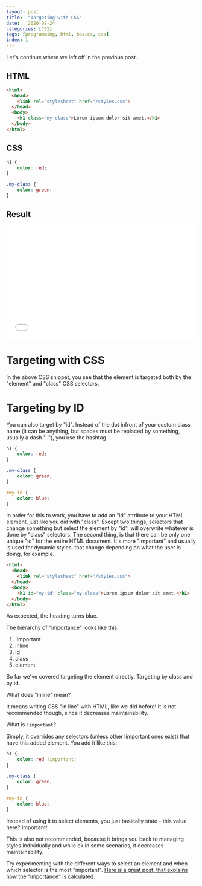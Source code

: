 ```yaml
---
layout: post
title:  "Targeting with CSS"
date:   2020-02-24
categories: [CSS]
tags: [programming, html, basics, css]
index: 1
---
```


Let's continue where we left off in the previous post.

## HTML

```html
<html>
  <head>
    <link rel="stylesheet" href="/styles.css">
  </head>
  <body>
    <h1 class="my-class">Lorem ipsum dolor sit amet.</h1>
  </body>
</html>
```

## CSS

```css
h1 {
    color: red;
}

.my-class {
    color: green;
}
```

## Result

<iframe width="100%" height="300" src="//jsfiddle.net/itshazy/0q851ghb/embedded/html,css,result/dark/" allowfullscreen="allowfullscreen" allowpaymentrequest frameborder="0"></iframe>

# Targeting with CSS

In the above CSS snippet, you see that the element is targeted both by the "element" and "class" CSS selectors.

# Targeting by ID

You can also target by "id". Instead of the dot infront of your custom class name (it can be anything, but spaces must be replaced by something, usually a dash "-"), you use the hashtag.

```css
h1 {
    color: red;
}

.my-class {
    color: green;
}

#my-id {
    color: blue;
}
```

In order for this to work, you have to add an "id" attribute to your HTML element, just like you did with "class". Except two things, selectors that change something but select the element by "id", will overwrite whatever is done by "class" selectors. The second thing, is that there can be only one unique "id" for the entire HTML document. It's more "important" and usually is used for dynamic styles, that change depending on what the user is doing, for example.

```html
<html>
  <head>
    <link rel="stylesheet" href="/styles.css">
  </head>
  <body>
    <h1 id="my-id" class="my-class">Lorem ipsum dolor sit amet.</h1>
  </body>
</html>
```

As expected, the heading turns blue. 

The hierarchy of "importance" looks like this:

1. !important
2. inline
3. id
4. class
5. element

So far we've covered targeting the element directly. Targeting by class and by id. 

What does "inline" mean? 

It means writing CSS "in line" with HTML, like we did before! It is not recommended though, since it decreases maintainability.

What is `!important`?

 Simply, it overrides any selectors (unless other !important ones exist) that have this added element. You add it like this:

```css
h1 {
    color: red !important;
}

.my-class {
    color: green;
}

#my-id {
    color: blue;
}
```

Instead of using it to select elements, you just basically state - this value here? Important! 

This is also not recommended, because it brings you back to managing styles individually and while ok in some scenarios, it decreases maintainability. 

Try experimenting with the different ways to select an element and when which selector is the most "important". [Here is a great post, that explains how the "importance" is calculated.](https://css-tricks.com/specifics-on-css-specificity/#article-header-id-0)
